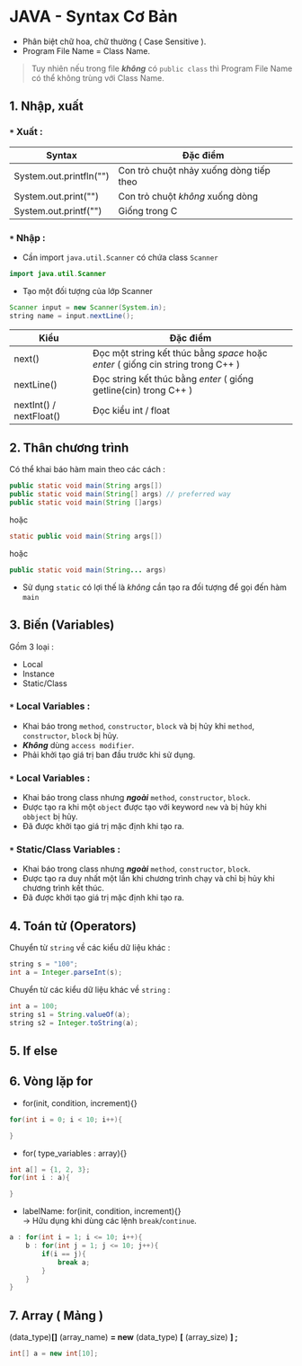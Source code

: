 # JAVA - Syntax Cơ Bản

- Phân biệt chữ hoa, chữ thường ( Case Sensitive ).
- Program File Name = Class Name.  
> Tuy nhiên nếu trong file ***không*** có `public class` thì Program File Name có thể không trùng với Class Name.

## **1. Nhập, xuất**  

### **`*` Xuất :**

| Syntax | Đặc điểm |
| -- | -- |
| System.out.printfln("") | Con trỏ chuột nhảy xuống dòng tiếp theo |
| System.out.print("") | Con trỏ chuột *không* xuống dòng |
| System.out.printf("") | Giống trong C |


### **`*` Nhập :**  
- Cần import `java.util.Scanner` có chứa class `Scanner ` 

```java
import java.util.Scanner
```
- Tạo một đối tượng của lớp Scanner  
```java
Scanner input = new Scanner(System.in);
string name = input.nextLine();
```
| Kiểu | Đặc điểm |
| -- | -- |
| next() | Đọc một string kết thúc bằng *space* hoặc *enter* ( giống cin string trong C++ ) |
| nextLine()  | Đọc string kết thúc bằng *enter* ( giống getline(cin) trong C++ ) |
| nextInt() / nextFloat() | Đọc kiểu int / float |

## **2. Thân chương trình**
Có thể khai báo hàm main theo các cách :  

```java
public static void main(String args[])
public static void main(String[] args) // preferred way
public static void main(String []args)
```
hoặc
```java
static public void main(String args[])
```
hoặc
```java
public static void main(String... args)
```

- Sử dụng `static` có lợi thế là *không* cần tạo ra đối tượng để gọi đến hàm `main`

## **3. Biến (Variables)**
Gồm 3 loại :
- Local 
- Instance
- Static/Class

### `*` **Local Variables :** 
- Khai báo trong `method`, `constructor`, `block` và bị hủy khi `method`, `constructor`, `block` bị hủy.
- ***Không*** dùng `access modifier`.
- Phải khởi tạo giá trị ban đầu trước khi sử dụng.


### `*` **Local Variables :** 
- Khai báo trong class nhưng ***ngoài*** `method`, `constructor`, `block`.
- Được tạo ra khi một `object` được tạo với keyword `new` và bị hủy khi `obbject` bị hủy.
- Đã được khởi tạo giá trị mặc định khi tạo ra.

### `*` **Static/Class Variables :** 
- Khai báo trong class nhưng ***ngoài*** `method`, `constructor`, `block`.
- Được tạo ra duy nhất một lần khi chương trình chạy và chỉ bị hủy khi chương trình kết thúc.
- Đã được khởi tạo giá trị mặc định khi tạo ra.

## **4. Toán tử (Operators)**

Chuyển từ `string` về các kiểu dữ liệu khác :

```java
string s = "100";
int a = Integer.parseInt(s);
```

Chuyển từ các kiểu dữ liệu khác về `string` :
```java
int a = 100;
string s1 = String.valueOf(a);
string s2 = Integer.toString(a);
```
## **5. If else**

## **6. Vòng lặp for**

- for(init, condition, increment){}
```java
for(int i = 0; i < 10; i++){

}
```

- for( type_variables : array){}
```java
int a[] = {1, 2, 3};
for(int i : a){

}
```

- labelName: for(init, condition, increment){}  
-> Hữu dụng khi dùng các lệnh `break`/`continue`.
```java
a : for(int i = 1; i <= 10; i++){
    b : for(int j = 1; j <= 10; j++){
        if(i == j){
            break a;
        }
    }
}  
```

## **7. Array ( Mảng )**  

 (data_type)**[]** (array_name) **= new** (data_type) **[** (array_size) **] ;**

 ```java
 int[] a = new int[10];
 ```





